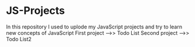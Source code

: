 # JS-Projects
In this repository I used to uplode my JavaScript projects and try to learn new concepts of JavaScript 
First project -->> Todo List 
Second project -->> Todo List2
